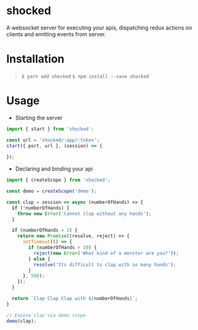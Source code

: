 # shocked
A websocket server for executing your apis, dispatching redux actions on clients
and emitting events from server.

# Installation
> `$ yarn add shocked`
> `$ npm install --save shocked`

# Usage
* Starting the server
```javascript
import { start } from 'shocked';

const url = 'shocked/:app/:token';
start({ port, url }, (session) => {
  
});
```
* Declaring and binding your api
```javascript
import { createScope } from 'shocked';

const demo = createScope('demo');

const clap = session => async (numberOfHands) => {
  if (!numberOfHands) {
    throw new Error('Cannot clap without any hands');
  }

  if (numberOfHands > 2) {
    return new Promise((resolve, reject) => {
      setTimeout(() => {
        if (numberOfHands > 10) {
          reject(new Error('What kind of a monster are you?'));
        } else {
          resolve('Its difficult to clap with so many hands');
        }
      }, 500);
    });
  }

  return `Clap Clap Clap with ${numberOfHands}`;
}

// Expose clap via demo scope
demo(clap);
```